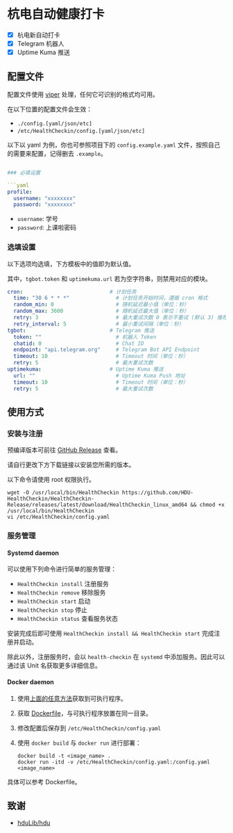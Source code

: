 # 杭电自动健康打卡

- [x] 杭电新自动打卡
- [x] Telegram 机器人
- [x] Uptime Kuma 推送

## 配置文件

配置文件使用 [viper](https://github.com/spf13/viper) 处理，任何它可识别的格式均可用。

在以下位置的配置文件会生效：

- `./config.[yaml/json/etc]`
- `/etc/HealthCheckin/config.[yaml/json/etc]`

以下以 yaml 为例，你也可参照项目下的 `config.example.yaml` 文件，按照自己的需要来配置，记得删去 `.example`。

```yaml

### 必填设置

```yaml
profile:
  username: "xxxxxxxx"
  password: "xxxxxxxx"
```

- `username`: 学号
- `password`: 上课啦密码

### 选填设置

以下选项均选填，下方模板中的值即为默认值。

其中，`tgbot.token` 和 `uptimekuma.url` 若为空字符串，则禁用对应的模块。

```yaml
cron:                            # 计划任务
  time: "30 6 * * *"               # 计划任务开始时间，遵循 cron 格式
  random_min: 0                    # 随机延迟最小值（单位：秒）
  random_max: 3600                 # 随机延迟最大值（单位：秒）
  retry: 3                         # 最大重试次数 0 表示不重试 (默认 3) 推荐小于8
  retry_interval: 5                # 最小重试间隔（单位：秒）
tgbot:                           # Telegram 推送
  token: ""                        # 机器人 Token
  chatid: 0                        # Chat ID
  endpoint: "api.telegram.org"     # Telegram Bot API Endpoint
  timeout: 10                      # Timeout 时间（单位：秒）
  retry: 5                         # 最大重试次数
uptimekuma:                      # Uptime Kuma 推送
  url: ""                          # Uptime Kuma Push 地址
  timeout: 10                      # Timeout 时间（单位：秒）
  retry: 5                         # 最大重试次数
```

## 使用方式

### 安装与注册

预编译版本可前往 [GitHub Release](https://github.com/HDU-HealthCheckin/HealthCheckin-Release/releases/latest) 查看。

请自行更改下方下载链接以安装您所需的版本。

以下命令请使用 root 权限执行。

```
wget -O /usr/local/bin/HealthCheckin https://github.com/HDU-HealthCheckin/HealthCheckin-Release/releases/latest/download/HealthCheckin_linux_amd64 && chmod +x /usr/local/bin/HealthCheckin
vi /etc/HealthCheckin/config.yaml
```

### 服务管理

#### Systemd daemon

可以使用下列命令进行简单的服务管理：

- `HealthCheckin install` 注册服务
- `HealthCheckin remove` 移除服务
- `HealthCheckin start` 启动
- `HealthCheckin stop` 停止
- `HealthCheckin status` 查看服务状态

安装完成后即可使用 `HealthCheckin install && HealthCheckin start` 完成注册并启动。

除此以外，注册服务时，会以 `health-checkin` 在 `systemd` 中添加服务。因此可以通过该 Unit 名获取更多详细信息。

#### Docker daemon

1. 使用[上面的任意方法](#安装与注册)获取到可执行程序。

2. 获取 [Dockerfile](https://raw.githubusercontent.com/HDU-HealthCheckin/HealthCheckin-Release/master/Dockerfile)，与可执行程序放置在同一目录。

3. 修改配置后保存到 `/etc/HealthCheckin/config.yaml`

4. 使用 `docker build` 与 `docker run` 进行部署：

    ```
    docker build -t <image_name> .
    docker run -itd -v /etc/HealthCheckin/config.yaml:/config.yaml <image_name>
    ```

具体可以参考 Dockerfile。

## 致谢

- [hduLib/hdu](https://github.com/hduLib/hdu)
